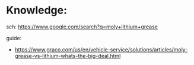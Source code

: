 # Knowledge:
sch: https://www.google.com/search?q=moly+lithium+grease

guide:
- https://www.graco.com/us/en/vehicle-service/solutions/articles/moly-grease-vs-lithium-whats-the-big-deal.html
